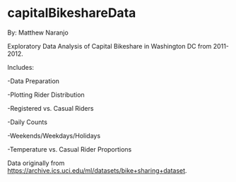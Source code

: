 # capitalBikeshareData
By: Matthew Naranjo

Exploratory Data Analysis of Capital Bikeshare in Washington DC from 2011-2012.

Includes:

-Data Preparation

-Plotting Rider Distribution 

-Registered vs. Casual Riders

-Daily Counts

-Weekends/Weekdays/Holidays

-Temperature vs. Casual Rider Proportions


Data originally from https://archive.ics.uci.edu/ml/datasets/bike+sharing+dataset. 

